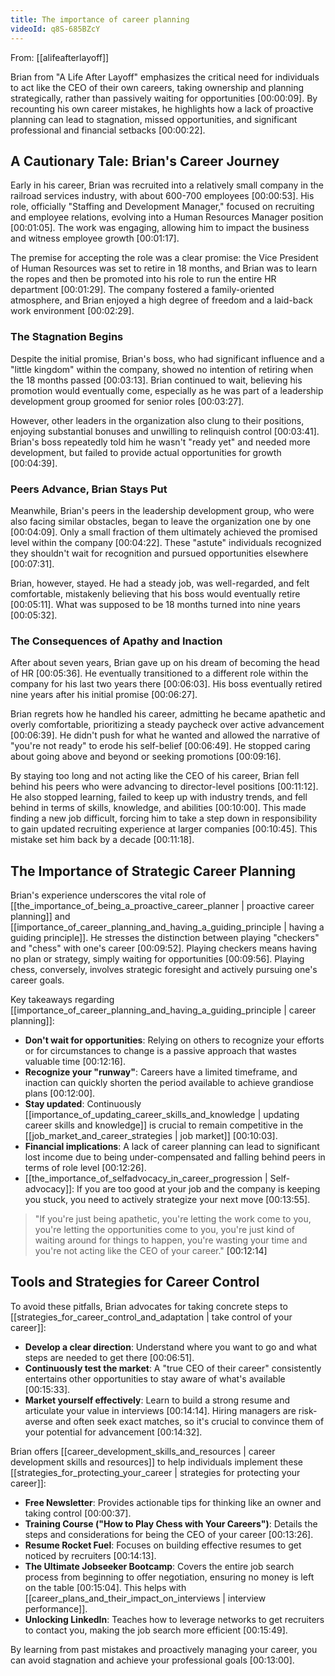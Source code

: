 ```yaml
---
title: The importance of career planning
videoId: q8S-685BZcY
---
```


From: [[alifeafterlayoff]] <br/> 

Brian from "A Life After Layoff" emphasizes the critical need for individuals to act like the CEO of their own careers, taking ownership and planning strategically, rather than passively waiting for opportunities <a class="yt-timestamp" data-t="00:00:09">[00:00:09]</a>. By recounting his own career mistakes, he highlights how a lack of proactive planning can lead to stagnation, missed opportunities, and significant professional and financial setbacks <a class="yt-timestamp" data-t="00:00:22">[00:00:22]</a>.

## A Cautionary Tale: Brian's Career Journey

Early in his career, Brian was recruited into a relatively small company in the railroad services industry, with about 600-700 employees <a class="yt-timestamp" data-t="00:00:53">[00:00:53]</a>. His role, officially "Staffing and Development Manager," focused on recruiting and employee relations, evolving into a Human Resources Manager position <a class="yt-timestamp" data-t="00:01:05">[00:01:05]</a>. The work was engaging, allowing him to impact the business and witness employee growth <a class="yt-timestamp" data-t="00:01:17">[00:01:17]</a>.

The premise for accepting the role was a clear promise: the Vice President of Human Resources was set to retire in 18 months, and Brian was to learn the ropes and then be promoted into his role to run the entire HR department <a class="yt-timestamp" data-t="00:01:29">[00:01:29]</a>. The company fostered a family-oriented atmosphere, and Brian enjoyed a high degree of freedom and a laid-back work environment <a class="yt-timestamp" data-t="00:02:29">[00:02:29]</a>.

### The Stagnation Begins

Despite the initial promise, Brian's boss, who had significant influence and a "little kingdom" within the company, showed no intention of retiring when the 18 months passed <a class="yt-timestamp" data-t="00:03:13">[00:03:13]</a>. Brian continued to wait, believing his promotion would eventually come, especially as he was part of a leadership development group groomed for senior roles <a class="yt-timestamp" data-t="00:03:27">[00:03:27]</a>.

However, other leaders in the organization also clung to their positions, enjoying substantial bonuses and unwilling to relinquish control <a class="yt-timestamp" data-t="00:03:41">[00:03:41]</a>. Brian's boss repeatedly told him he wasn't "ready yet" and needed more development, but failed to provide actual opportunities for growth <a class="yt-timestamp" data-t="00:04:39">[00:04:39]</a>.

### Peers Advance, Brian Stays Put

Meanwhile, Brian's peers in the leadership development group, who were also facing similar obstacles, began to leave the organization one by one <a class="yt-timestamp" data-t="00:04:09">[00:04:09]</a>. Only a small fraction of them ultimately achieved the promised level within the company <a class="yt-timestamp" data-t="00:04:22">[00:04:22]</a>. These "astute" individuals recognized they shouldn't wait for recognition and pursued opportunities elsewhere <a class="yt-timestamp" data-t="00:07:31">[00:07:31]</a>.

Brian, however, stayed. He had a steady job, was well-regarded, and felt comfortable, mistakenly believing that his boss would eventually retire <a class="yt-timestamp" data-t="00:05:11">[00:05:11]</a>. What was supposed to be 18 months turned into nine years <a class="yt-timestamp" data-t="00:05:32">[00:05:32]</a>.

### The Consequences of Apathy and Inaction

After about seven years, Brian gave up on his dream of becoming the head of HR <a class="yt-timestamp" data-t="00:05:36">[00:05:36]</a>. He eventually transitioned to a different role within the company for his last two years there <a class="yt-timestamp" data-t="00:06:03">[00:06:03]</a>. His boss eventually retired nine years after his initial promise <a class="yt-timestamp" data-t="00:06:27">[00:06:27]</a>.

Brian regrets how he handled his career, admitting he became apathetic and overly comfortable, prioritizing a steady paycheck over active advancement <a class="yt-timestamp" data-t="00:06:39">[00:06:39]</a>. He didn't push for what he wanted and allowed the narrative of "you're not ready" to erode his self-belief <a class="yt-timestamp" data-t="00:06:49">[00:06:49]</a>. He stopped caring about going above and beyond or seeking promotions <a class="yt-timestamp" data-t="00:09:16">[00:09:16]</a>.

By staying too long and not acting like the CEO of his career, Brian fell behind his peers who were advancing to director-level positions <a class="yt-timestamp" data-t="00:11:12">[00:11:12]</a>. He also stopped learning, failed to keep up with industry trends, and fell behind in terms of skills, knowledge, and abilities <a class="yt-timestamp" data-t="00:10:00">[00:10:00]</a>. This made finding a new job difficult, forcing him to take a step down in responsibility to gain updated recruiting experience at larger companies <a class="yt-timestamp" data-t="00:10:45">[00:10:45]</a>. This mistake set him back by a decade <a class="yt-timestamp" data-t="00:11:18">[00:11:18]</a>.

## The Importance of Strategic Career Planning

Brian's experience underscores the vital role of [[the_importance_of_being_a_proactive_career_planner | proactive career planning]] and [[importance_of_career_planning_and_having_a_guiding_principle | having a guiding principle]]. He stresses the distinction between playing "checkers" and "chess" with one's career <a class="yt-timestamp" data-t="00:09:52">[00:09:52]</a>. Playing checkers means having no plan or strategy, simply waiting for opportunities <a class="yt-timestamp" data-t="00:09:56">[00:09:56]</a>. Playing chess, conversely, involves strategic foresight and actively pursuing one's career goals.

Key takeaways regarding [[importance_of_career_planning_and_having_a_guiding_principle | career planning]]:
*   **Don't wait for opportunities**: Relying on others to recognize your efforts or for circumstances to change is a passive approach that wastes valuable time <a class="yt-timestamp" data-t="00:12:16">[00:12:16]</a>.
*   **Recognize your "runway"**: Careers have a limited timeframe, and inaction can quickly shorten the period available to achieve grandiose plans <a class="yt-timestamp" data-t="00:12:00">[00:12:00]</a>.
*   **Stay updated**: Continuously [[importance_of_updating_career_skills_and_knowledge | updating career skills and knowledge]] is crucial to remain competitive in the [[job_market_and_career_strategies | job market]] <a class="yt-timestamp" data-t="00:10:03">[00:10:03]</a>.
*   **Financial implications**: A lack of career planning can lead to significant lost income due to being under-compensated and falling behind peers in terms of role level <a class="yt-timestamp" data-t="00:12:26">[00:12:26]</a>.
*   [[the_importance_of_selfadvocacy_in_career_progression | Self-advocacy]]: If you are too good at your job and the company is keeping you stuck, you need to actively strategize your next move <a class="yt-timestamp" data-t="00:13:55">[00:13:55]</a>.

> "If you're just being apathetic, you're letting the work come to you, you're letting the opportunities come to you, you're just kind of waiting around for things to happen, you're wasting your time and you're not acting like the CEO of your career." <a class="yt-timestamp" data-t="00:12:14">[00:12:14]</a>

## Tools and Strategies for Career Control

To avoid these pitfalls, Brian advocates for taking concrete steps to [[strategies_for_career_control_and_adaptation | take control of your career]]:
*   **Develop a clear direction**: Understand where you want to go and what steps are needed to get there <a class="yt-timestamp" data-t="00:06:51">[00:06:51]</a>.
*   **Continuously test the market**: A "true CEO of their career" consistently entertains other opportunities to stay aware of what's available <a class="yt-timestamp" data-t="00:15:33">[00:15:33]</a>.
*   **Market yourself effectively**: Learn to build a strong resume and articulate your value in interviews <a class="yt-timestamp" data-t="00:14:14">[00:14:14]</a>. Hiring managers are risk-averse and often seek exact matches, so it's crucial to convince them of your potential for advancement <a class="yt-timestamp" data-t="00:14:32">[00:14:32]</a>.

Brian offers [[career_development_skills_and_resources | career development skills and resources]] to help individuals implement these [[strategies_for_protecting_your_career | strategies for protecting your career]]:
*   **Free Newsletter**: Provides actionable tips for thinking like an owner and taking control <a class="yt-timestamp" data-t="00:00:37">[00:00:37]</a>.
*   **Training Course ("How to Play Chess with Your Careers")**: Details the steps and considerations for being the CEO of your career <a class="yt-timestamp" data-t="00:13:26">[00:13:26]</a>.
*   **Resume Rocket Fuel**: Focuses on building effective resumes to get noticed by recruiters <a class="yt-timestamp" data-t="00:14:13">[00:14:13]</a>.
*   **The Ultimate Jobseeker Bootcamp**: Covers the entire job search process from beginning to offer negotiation, ensuring no money is left on the table <a class="yt-timestamp" data-t="00:15:04">[00:15:04]</a>. This helps with [[career_plans_and_their_impact_on_interviews | interview performance]].
*   **Unlocking LinkedIn**: Teaches how to leverage networks to get recruiters to contact you, making the job search more efficient <a class="yt-timestamp" data-t="00:15:49">[00:15:49]</a>.

By learning from past mistakes and proactively managing your career, you can avoid stagnation and achieve your professional goals <a class="yt-timestamp" data-t="00:13:00">[00:13:00]</a>.